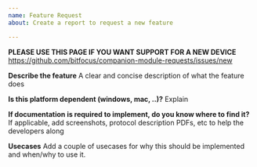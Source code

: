 ```yaml
---
name: Feature Request
about: Create a report to request a new feature

---
```


**PLEASE USE THIS PAGE IF YOU WANT SUPPORT FOR A NEW DEVICE**
https://github.com/bitfocus/companion-module-requests/issues/new


**Describe the feature**
A clear and concise description of what the feature does

**Is this platform dependent (windows, mac, ..)?**
Explain

**If documentation is required to implement, do you know where to find it?**
If applicable, add screenshots, protocol description PDFs, etc to help the developers along

**Usecases**
Add a couple of usecases for why this should be implemented and when/why to use it.
